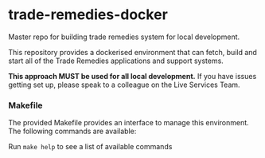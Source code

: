 # trade-remedies-docker
Master repo for building trade remedies system for local development.

This repository provides a dockerised environment that can fetch, build and start all of the Trade Remedies applications and support systems. 

**This approach MUST be used for all local development.** If you have issues getting set up, please speak to a colleague on the Live Services Team.

### Makefile

The provided Makefile provides an interface to manage this environment. The following commands are available:

Run `make help` to see a list of available commands
